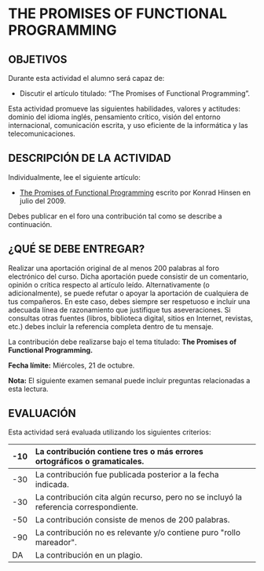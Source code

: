 # THE PROMISES OF FUNCTIONAL PROGRAMMING
## OBJETIVOS
Durante esta actividad el alumno será capaz de:

* Discutir el artículo titulado: “The Promises of Functional Programming”.

Esta actividad promueve las siguientes habilidades, valores y actitudes: dominio del idioma inglés, pensamiento crítico, visión del entorno internacional, comunicación escrita, y uso eficiente de la informática y las telecomunicaciones.

## DESCRIPCIÓN DE LA ACTIVIDAD
Individualmente, lee el siguiente artículo:

* [The Promises of Functional Programming](MostRead-CS-FunctionalProgramming.pdf) escrito por Konrad Hinsen en julio del 2009.

Debes publicar en el foro una contribución tal como se describe a continuación.

## ¿QUÉ SE DEBE ENTREGAR?
Realizar una aportación original de al menos 200 palabras al foro electrónico del curso. Dicha aportación puede consistir de un comentario, opinión o crítica respecto al artículo leído. Alternativamente (o adicionalmente), se puede refutar o apoyar la aportación de cualquiera de tus compañeros. En este caso, debes siempre ser respetuoso e incluir una adecuada línea de razonamiento que justifique tus aseveraciones. Si consultas otras fuentes (libros, biblioteca digital, sitios en Internet, revistas, etc.) debes incluir la referencia completa dentro de tu mensaje.

La contribución debe realizarse bajo el tema titulado: **The Promises of Functional Programming.**

**Fecha límite:** Miércoles, 21 de octubre.

**Nota:** El siguiente examen semanal puede incluir preguntas relacionadas a esta lectura.

## EVALUACIÓN	
Esta actividad será evaluada utilizando los siguientes criterios:

-10	| La contribución contiene tres o más errores ortográficos o gramaticales.
:--- | :---
-30	| La contribución fue publicada posterior a la fecha indicada.
-30	| La contribución cita algún recurso, pero no se incluyó la referencia correspondiente.
-50	| La contribución consiste de menos de 200 palabras.
-90	| La contribución no es relevante y/o contiene puro "rollo mareador".
DA	| La contribución en un plagio.
